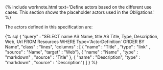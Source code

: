 {% include worknote.html text='Define actors based on the different use cases. This section shows the placeholder actors used in the Obligations.' %}

The actors defined in this specification are: 

{% sql {
  "query" : "SELECT name AS Name, title AS Title, Type, Description, Web, Url FROM Resources WHERE Type='ActorDefinition' ORDER BY Name",
  "class" : "lines",
  "columns" : [
    { "name" : "Title"      , "type" : "link"     , "source" : "Name", "target" : "Web"},
    { "name" : "Name"       , "type" : "markdown" , "source" : "Title" },
    { "name" : "Description", "type" : "markdown" , "source" : "Description"}
  ]
}
%}
